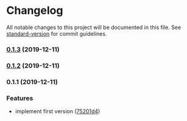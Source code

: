 # Changelog

All notable changes to this project will be documented in this file. See [standard-version](https://github.com/conventional-changelog/standard-version) for commit guidelines.

### [0.1.3](https://github.com/edvardchen/on-head/compare/v0.1.2...v0.1.3) (2019-12-11)

### [0.1.2](https://github.com/edvardchen/on-head/compare/v0.1.1...v0.1.2) (2019-12-11)

### 0.1.1 (2019-12-11)


### Features

* implement first version ([75201d4](https://github.com/edvardchen/on-head/commit/75201d4))
